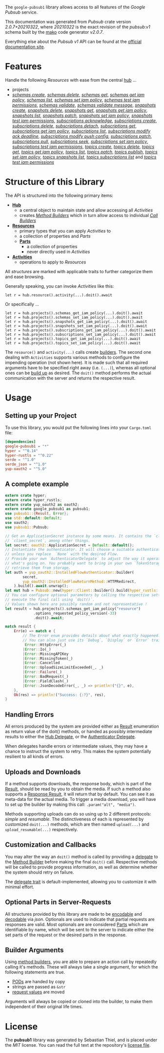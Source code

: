 <!---
DO NOT EDIT !
This file was generated automatically from 'src/mako/api/README.md.mako'
DO NOT EDIT !
-->
The `google-pubsub1` library allows access to all features of the *Google Pubsub* service.

This documentation was generated from *Pubsub* crate version *2.0.7+20210322*, where *20210322* is the exact revision of the *pubsub:v1* schema built by the [mako](http://www.makotemplates.org/) code generator *v2.0.7*.

Everything else about the *Pubsub* *v1* API can be found at the
[official documentation site](https://cloud.google.com/pubsub/docs).
# Features

Handle the following *Resources* with ease from the central [hub](https://docs.rs/google-pubsub1/2.0.7+20210322/google_pubsub1/Pubsub) ... 

* projects
 * [*schemas create*](https://docs.rs/google-pubsub1/2.0.7+20210322/google_pubsub1/api::ProjectSchemaCreateCall), [*schemas delete*](https://docs.rs/google-pubsub1/2.0.7+20210322/google_pubsub1/api::ProjectSchemaDeleteCall), [*schemas get*](https://docs.rs/google-pubsub1/2.0.7+20210322/google_pubsub1/api::ProjectSchemaGetCall), [*schemas get iam policy*](https://docs.rs/google-pubsub1/2.0.7+20210322/google_pubsub1/api::ProjectSchemaGetIamPolicyCall), [*schemas list*](https://docs.rs/google-pubsub1/2.0.7+20210322/google_pubsub1/api::ProjectSchemaListCall), [*schemas set iam policy*](https://docs.rs/google-pubsub1/2.0.7+20210322/google_pubsub1/api::ProjectSchemaSetIamPolicyCall), [*schemas test iam permissions*](https://docs.rs/google-pubsub1/2.0.7+20210322/google_pubsub1/api::ProjectSchemaTestIamPermissionCall), [*schemas validate*](https://docs.rs/google-pubsub1/2.0.7+20210322/google_pubsub1/api::ProjectSchemaValidateCall), [*schemas validate message*](https://docs.rs/google-pubsub1/2.0.7+20210322/google_pubsub1/api::ProjectSchemaValidateMessageCall), [*snapshots create*](https://docs.rs/google-pubsub1/2.0.7+20210322/google_pubsub1/api::ProjectSnapshotCreateCall), [*snapshots delete*](https://docs.rs/google-pubsub1/2.0.7+20210322/google_pubsub1/api::ProjectSnapshotDeleteCall), [*snapshots get*](https://docs.rs/google-pubsub1/2.0.7+20210322/google_pubsub1/api::ProjectSnapshotGetCall), [*snapshots get iam policy*](https://docs.rs/google-pubsub1/2.0.7+20210322/google_pubsub1/api::ProjectSnapshotGetIamPolicyCall), [*snapshots list*](https://docs.rs/google-pubsub1/2.0.7+20210322/google_pubsub1/api::ProjectSnapshotListCall), [*snapshots patch*](https://docs.rs/google-pubsub1/2.0.7+20210322/google_pubsub1/api::ProjectSnapshotPatchCall), [*snapshots set iam policy*](https://docs.rs/google-pubsub1/2.0.7+20210322/google_pubsub1/api::ProjectSnapshotSetIamPolicyCall), [*snapshots test iam permissions*](https://docs.rs/google-pubsub1/2.0.7+20210322/google_pubsub1/api::ProjectSnapshotTestIamPermissionCall), [*subscriptions acknowledge*](https://docs.rs/google-pubsub1/2.0.7+20210322/google_pubsub1/api::ProjectSubscriptionAcknowledgeCall), [*subscriptions create*](https://docs.rs/google-pubsub1/2.0.7+20210322/google_pubsub1/api::ProjectSubscriptionCreateCall), [*subscriptions delete*](https://docs.rs/google-pubsub1/2.0.7+20210322/google_pubsub1/api::ProjectSubscriptionDeleteCall), [*subscriptions detach*](https://docs.rs/google-pubsub1/2.0.7+20210322/google_pubsub1/api::ProjectSubscriptionDetachCall), [*subscriptions get*](https://docs.rs/google-pubsub1/2.0.7+20210322/google_pubsub1/api::ProjectSubscriptionGetCall), [*subscriptions get iam policy*](https://docs.rs/google-pubsub1/2.0.7+20210322/google_pubsub1/api::ProjectSubscriptionGetIamPolicyCall), [*subscriptions list*](https://docs.rs/google-pubsub1/2.0.7+20210322/google_pubsub1/api::ProjectSubscriptionListCall), [*subscriptions modify ack deadline*](https://docs.rs/google-pubsub1/2.0.7+20210322/google_pubsub1/api::ProjectSubscriptionModifyAckDeadlineCall), [*subscriptions modify push config*](https://docs.rs/google-pubsub1/2.0.7+20210322/google_pubsub1/api::ProjectSubscriptionModifyPushConfigCall), [*subscriptions patch*](https://docs.rs/google-pubsub1/2.0.7+20210322/google_pubsub1/api::ProjectSubscriptionPatchCall), [*subscriptions pull*](https://docs.rs/google-pubsub1/2.0.7+20210322/google_pubsub1/api::ProjectSubscriptionPullCall), [*subscriptions seek*](https://docs.rs/google-pubsub1/2.0.7+20210322/google_pubsub1/api::ProjectSubscriptionSeekCall), [*subscriptions set iam policy*](https://docs.rs/google-pubsub1/2.0.7+20210322/google_pubsub1/api::ProjectSubscriptionSetIamPolicyCall), [*subscriptions test iam permissions*](https://docs.rs/google-pubsub1/2.0.7+20210322/google_pubsub1/api::ProjectSubscriptionTestIamPermissionCall), [*topics create*](https://docs.rs/google-pubsub1/2.0.7+20210322/google_pubsub1/api::ProjectTopicCreateCall), [*topics delete*](https://docs.rs/google-pubsub1/2.0.7+20210322/google_pubsub1/api::ProjectTopicDeleteCall), [*topics get*](https://docs.rs/google-pubsub1/2.0.7+20210322/google_pubsub1/api::ProjectTopicGetCall), [*topics get iam policy*](https://docs.rs/google-pubsub1/2.0.7+20210322/google_pubsub1/api::ProjectTopicGetIamPolicyCall), [*topics list*](https://docs.rs/google-pubsub1/2.0.7+20210322/google_pubsub1/api::ProjectTopicListCall), [*topics patch*](https://docs.rs/google-pubsub1/2.0.7+20210322/google_pubsub1/api::ProjectTopicPatchCall), [*topics publish*](https://docs.rs/google-pubsub1/2.0.7+20210322/google_pubsub1/api::ProjectTopicPublishCall), [*topics set iam policy*](https://docs.rs/google-pubsub1/2.0.7+20210322/google_pubsub1/api::ProjectTopicSetIamPolicyCall), [*topics snapshots list*](https://docs.rs/google-pubsub1/2.0.7+20210322/google_pubsub1/api::ProjectTopicSnapshotListCall), [*topics subscriptions list*](https://docs.rs/google-pubsub1/2.0.7+20210322/google_pubsub1/api::ProjectTopicSubscriptionListCall) and [*topics test iam permissions*](https://docs.rs/google-pubsub1/2.0.7+20210322/google_pubsub1/api::ProjectTopicTestIamPermissionCall)




# Structure of this Library

The API is structured into the following primary items:

* **[Hub](https://docs.rs/google-pubsub1/2.0.7+20210322/google_pubsub1/Pubsub)**
    * a central object to maintain state and allow accessing all *Activities*
    * creates [*Method Builders*](https://docs.rs/google-pubsub1/2.0.7+20210322/google_pubsub1/client::MethodsBuilder) which in turn
      allow access to individual [*Call Builders*](https://docs.rs/google-pubsub1/2.0.7+20210322/google_pubsub1/client::CallBuilder)
* **[Resources](https://docs.rs/google-pubsub1/2.0.7+20210322/google_pubsub1/client::Resource)**
    * primary types that you can apply *Activities* to
    * a collection of properties and *Parts*
    * **[Parts](https://docs.rs/google-pubsub1/2.0.7+20210322/google_pubsub1/client::Part)**
        * a collection of properties
        * never directly used in *Activities*
* **[Activities](https://docs.rs/google-pubsub1/2.0.7+20210322/google_pubsub1/client::CallBuilder)**
    * operations to apply to *Resources*

All *structures* are marked with applicable traits to further categorize them and ease browsing.

Generally speaking, you can invoke *Activities* like this:

```Rust,ignore
let r = hub.resource().activity(...).doit().await
```

Or specifically ...

```ignore
let r = hub.projects().schemas_get_iam_policy(...).doit().await
let r = hub.projects().schemas_set_iam_policy(...).doit().await
let r = hub.projects().snapshots_get_iam_policy(...).doit().await
let r = hub.projects().snapshots_set_iam_policy(...).doit().await
let r = hub.projects().subscriptions_get_iam_policy(...).doit().await
let r = hub.projects().subscriptions_set_iam_policy(...).doit().await
let r = hub.projects().topics_get_iam_policy(...).doit().await
let r = hub.projects().topics_set_iam_policy(...).doit().await
```

The `resource()` and `activity(...)` calls create [builders][builder-pattern]. The second one dealing with `Activities` 
supports various methods to configure the impending operation (not shown here). It is made such that all required arguments have to be 
specified right away (i.e. `(...)`), whereas all optional ones can be [build up][builder-pattern] as desired.
The `doit()` method performs the actual communication with the server and returns the respective result.

# Usage

## Setting up your Project

To use this library, you would put the following lines into your `Cargo.toml` file:

```toml
[dependencies]
google-pubsub1 = "*"
hyper = "^0.14"
hyper-rustls = "^0.22"
serde = "^1.0"
serde_json = "^1.0"
yup-oauth2 = "^5.0"
```

## A complete example

```Rust
extern crate hyper;
extern crate hyper_rustls;
extern crate yup_oauth2 as oauth2;
extern crate google_pubsub1 as pubsub1;
use pubsub1::{Result, Error};
use std::default::Default;
use oauth2;
use pubsub1::Pubsub;

// Get an ApplicationSecret instance by some means. It contains the `client_id` and 
// `client_secret`, among other things.
let secret: oauth2::ApplicationSecret = Default::default();
// Instantiate the authenticator. It will choose a suitable authentication flow for you, 
// unless you replace  `None` with the desired Flow.
// Provide your own `AuthenticatorDelegate` to adjust the way it operates and get feedback about 
// what's going on. You probably want to bring in your own `TokenStorage` to persist tokens and
// retrieve them from storage.
let auth = yup_oauth2::InstalledFlowAuthenticator::builder(
        secret,
        yup_oauth2::InstalledFlowReturnMethod::HTTPRedirect,
    ).build().await.unwrap();
let mut hub = Pubsub::new(hyper::Client::builder().build(hyper_rustls::HttpsConnector::with_native_roots()), auth);
// You can configure optional parameters by calling the respective setters at will, and
// execute the final call using `doit()`.
// Values shown here are possibly random and not representative !
let result = hub.projects().schemas_get_iam_policy("resource")
             .options_requested_policy_version(-33)
             .doit().await;

match result {
    Err(e) => match e {
        // The Error enum provides details about what exactly happened.
        // You can also just use its `Debug`, `Display` or `Error` traits
         Error::HttpError(_)
        |Error::Io(_)
        |Error::MissingAPIKey
        |Error::MissingToken(_)
        |Error::Cancelled
        |Error::UploadSizeLimitExceeded(_, _)
        |Error::Failure(_)
        |Error::BadRequest(_)
        |Error::FieldClash(_)
        |Error::JsonDecodeError(_, _) => println!("{}", e),
    },
    Ok(res) => println!("Success: {:?}", res),
}

```
## Handling Errors

All errors produced by the system are provided either as [Result](https://docs.rs/google-pubsub1/2.0.7+20210322/google_pubsub1/client::Result) enumeration as return value of
the doit() methods, or handed as possibly intermediate results to either the 
[Hub Delegate](https://docs.rs/google-pubsub1/2.0.7+20210322/google_pubsub1/client::Delegate), or the [Authenticator Delegate](https://docs.rs/yup-oauth2/*/yup_oauth2/trait.AuthenticatorDelegate.html).

When delegates handle errors or intermediate values, they may have a chance to instruct the system to retry. This 
makes the system potentially resilient to all kinds of errors.

## Uploads and Downloads
If a method supports downloads, the response body, which is part of the [Result](https://docs.rs/google-pubsub1/2.0.7+20210322/google_pubsub1/client::Result), should be
read by you to obtain the media.
If such a method also supports a [Response Result](https://docs.rs/google-pubsub1/2.0.7+20210322/google_pubsub1/client::ResponseResult), it will return that by default.
You can see it as meta-data for the actual media. To trigger a media download, you will have to set up the builder by making
this call: `.param("alt", "media")`.

Methods supporting uploads can do so using up to 2 different protocols: 
*simple* and *resumable*. The distinctiveness of each is represented by customized 
`doit(...)` methods, which are then named `upload(...)` and `upload_resumable(...)` respectively.

## Customization and Callbacks

You may alter the way an `doit()` method is called by providing a [delegate](https://docs.rs/google-pubsub1/2.0.7+20210322/google_pubsub1/client::Delegate) to the 
[Method Builder](https://docs.rs/google-pubsub1/2.0.7+20210322/google_pubsub1/client::CallBuilder) before making the final `doit()` call. 
Respective methods will be called to provide progress information, as well as determine whether the system should 
retry on failure.

The [delegate trait](https://docs.rs/google-pubsub1/2.0.7+20210322/google_pubsub1/client::Delegate) is default-implemented, allowing you to customize it with minimal effort.

## Optional Parts in Server-Requests

All structures provided by this library are made to be [encodable](https://docs.rs/google-pubsub1/2.0.7+20210322/google_pubsub1/client::RequestValue) and 
[decodable](https://docs.rs/google-pubsub1/2.0.7+20210322/google_pubsub1/client::ResponseResult) via *json*. Optionals are used to indicate that partial requests are responses 
are valid.
Most optionals are are considered [Parts](https://docs.rs/google-pubsub1/2.0.7+20210322/google_pubsub1/client::Part) which are identifiable by name, which will be sent to 
the server to indicate either the set parts of the request or the desired parts in the response.

## Builder Arguments

Using [method builders](https://docs.rs/google-pubsub1/2.0.7+20210322/google_pubsub1/client::CallBuilder), you are able to prepare an action call by repeatedly calling it's methods.
These will always take a single argument, for which the following statements are true.

* [PODs][wiki-pod] are handed by copy
* strings are passed as `&str`
* [request values](https://docs.rs/google-pubsub1/2.0.7+20210322/google_pubsub1/client::RequestValue) are moved

Arguments will always be copied or cloned into the builder, to make them independent of their original life times.

[wiki-pod]: http://en.wikipedia.org/wiki/Plain_old_data_structure
[builder-pattern]: http://en.wikipedia.org/wiki/Builder_pattern
[google-go-api]: https://github.com/google/google-api-go-client

# License
The **pubsub1** library was generated by Sebastian Thiel, and is placed 
under the *MIT* license.
You can read the full text at the repository's [license file][repo-license].

[repo-license]: https://github.com/Byron/google-apis-rsblob/main/LICENSE.md
